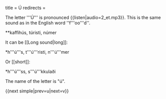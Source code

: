 title = Ú
redirects =
>>>>

The letter '''Ú''' is pronounced {{listen|audio=2_et.mp3}}. This is the same sound as in the English word ''f'''oo'''d''.

**kaffihús, túristi, númer

It can be [[Long sound|long]]:

*h'''ú'''s, t'''ú'''risti, n'''ú'''mer

Or [[short]]:

*h'''ú'''ss, s'''ú'''kkulaði

The name of the letter is "ú".

{{next simple|prev=u|next=v}}